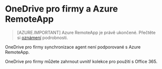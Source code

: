 <properties
   pageTitle="Pomocí Onedrivu pro firmy a Azure RemoteApp | Microsoft Azure"
   description="Pomocí Onedrivu pro firmy s Azure RemoteApp."
   services="remoteapp"
   documentationCenter=""
   authors="pavithir"
   manager="mbaldwin"
   editor=""/>

<tags
   ms.service="remoteapp"
   ms.devlang="na"
   ms.topic="hero-article"
   ms.tgt_pltfrm="na"
   ms.workload="compute"
   ms.date="08/15/2016"
   ms.author="elizapo"/>

# <a name="onedrive-for-business-and-azure-remoteapp"></a>OneDrive pro firmy a Azure RemoteApp

> [AZURE.IMPORTANT]
> Azure RemoteApp je právě ukončené. Přečtěte si [oznámení](https://go.microsoft.com/fwlink/?linkid=821148) podrobnosti.

OneDrive pro firmy synchronizace agent není podporované s Azure RemoteApp.

OneDrive pro firmy můžete zahrnout uvnitř kolekce pro použití s Office 365. 